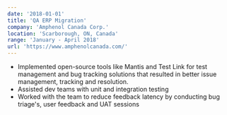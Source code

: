 ```yaml
---
date: '2018-01-01'
title: 'QA ERP Migration'
company: 'Amphenol Canada Corp.'
location: 'Scarborough, ON, Canada'
range: 'January - April 2018'
url: 'https://www.amphenolcanada.com/'
---
```


- Implemented open-source tools like Mantis and Test Link for test management and bug tracking solutions that resulted in better issue management, tracking and resolution.
- Assisted dev teams with unit and integration testing
- Worked with the team to reduce feedback latency by conducting bug triage's, user feedback and UAT sessions
